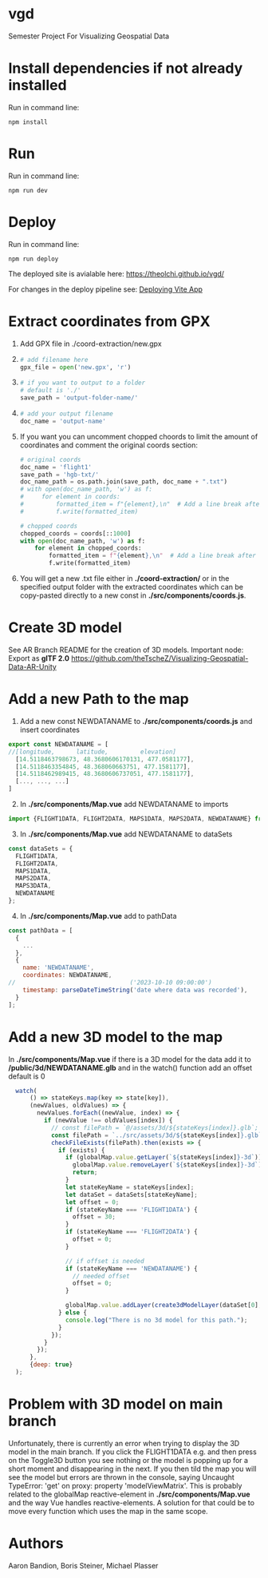 # vgd
Semester Project For Visualizing Geospatial Data

# Install dependencies if not already installed
Run in command line:
```
npm install
```

# Run
Run in command line:
```
npm run dev
```

# Deploy
Run in command line:
```
npm run deploy
```
The deployed site is avialable here: <https://theolchi.github.io/vgd/>

For changes in the deploy pipeline see:
[Deploying Vite App](https://medium.com/@aishwaryaparab1/deploying-vite-deploying-vite-app-to-github-pages-166fff40ffd3)

# Extract coordinates from GPX
1. Add GPX file in ./coord-extraction/new.gpx
2. ```python
   # add filename here
   gpx_file = open('new.gpx', 'r')
   ```
3. ```python
   # if you want to output to a folder
   # default is './'
   save_path = 'output-folder-name/'
   ```
4. ```python
   # add your output filename
   doc_name = 'output-name'
   ```
5. If you want you can uncomment chopped choords to limit the amount of coordinates and comment the original coords section:
   ```python
   # original coords
   doc_name = 'flight1'
   save_path = 'hgb-txt/'
   doc_name_path = os.path.join(save_path, doc_name + ".txt")
   # with open(doc_name_path, 'w') as f:
   #     for element in coords:
   #         formatted_item = f"{element},\n"  # Add a line break after each element
   #         f.write(formatted_item)
   
   # chopped coords
   chopped_coords = coords[::1000]
   with open(doc_name_path, 'w') as f:
       for element in chopped_coords:
           formatted_item = f"{element},\n"  # Add a line break after each element
           f.write(formatted_item)
   ```
6. You will get a new .txt file either in **./coord-extraction/** or in the specified output folder with the extracted coordinates which can be copy-pasted directly to a new const in **./src/components/coords.js**.

# Create 3D model
See AR Branch README for the creation of 3D models. Important node: Export as **glTF 2.0**
<https://github.com/theTscheZ/Visualizing-Geospatial-Data-AR-Unity>

# Add a new Path to the map
1. Add a new const NEWDATANAME to **./src/components/coords.js** and insert coordinates
```javascript
export const NEWDATANAME = [
//[longitude,      latitude,         elevation]
  [14.5118463798673, 48.3680606170131, 477.0581177],
  [14.5118463354845, 48.368060663751, 477.1581177],
  [14.5118462989415, 48.3680606737051, 477.1581177],
  [..., ..., ...]
]
```
2. In **./src/components/Map.vue** add NEWDATANAME to imports
```javascript
import {FLIGHT1DATA, FLIGHT2DATA, MAPS1DATA, MAPS2DATA, NEWDATANAME} from './coords.js';
```
3. In **./src/components/Map.vue** add NEWDATANAME to dataSets
```javascript
const dataSets = {
  FLIGHT1DATA,
  FLIGHT2DATA,
  MAPS1DATA,
  MAPS2DATA,
  MAPS3DATA,
  NEWDATANAME
};
```
4. In **./src/components/Map.vue** add to pathData
```javascript
const pathData = [
  {
    ...
  },
  {
    name: 'NEWDATANAME',
    coordinates: NEWDATANAME,
//                                ('2023-10-10 09:00:00')
    timestamp: parseDateTimeString('date where data was recorded'),
  }
];
```

# Add a new 3D model to the map
In **./src/components/Map.vue** if there is a 3D model for the data add it to **/public/3d/NEWDATANAME.glb** and in the watch() function add an offset default is 0
```javascript
  watch(
      () => stateKeys.map(key => state[key]),
      (newValues, oldValues) => {
        newValues.forEach((newValue, index) => {
          if (newValue !== oldValues[index]) {
            // const filePath = `@/assets/3d/${stateKeys[index]}.glb`;
            const filePath = `../src/assets/3d/${stateKeys[index]}.glb`;
            checkFileExists(filePath).then(exists => {
              if (exists) {
                if (globalMap.value.getLayer(`${stateKeys[index]}-3d`)) {
                  globalMap.value.removeLayer(`${stateKeys[index]}-3d`);
                  return;
                }
                let stateKeyName = stateKeys[index];
                let dataSet = dataSets[stateKeyName];
                let offset = 0;
                if (stateKeyName === 'FLIGHT1DATA') {
                  offset = 30;
                }
                if (stateKeyName === 'FLIGHT2DATA') {
                  offset = 0;
                }

                // if offset is needed
                if (stateKeyName === 'NEWDATANAME') {
                  // needed offset
                  offset = 0;
                }

                globalMap.value.addLayer(create3dModelLayer(dataSet[0], globalMap.value.queryTerrainElevation(dataSet[0]) + offset, [Math.PI / 2, 0, 0], `${filePath}`, `${stateKeys[index]}-3d`), 'waterway-label');
              } else {
                console.log("There is no 3d model for this path.");
              }
            });
          }
        });
      },
      {deep: true}
  );
```

# Problem with 3D model on main branch
Unfortunately, there is currently an error when trying to display the 3D model in the main branch. If you click the FLIGHT1DATA e.g. and then press on the Toggle3D button you see nothing or the model is popping up for a short moment and disappearing in the next. If you then tild the map you will see the model but errors are thrown in the console, saying Uncaught TypeError: 'get' on proxy: property 'modelViewMatrix'. This is probably related to the globalMap reactive-element in **./src/components/Map.vue** and the way Vue handles reactive-elements. A solution for that could be to move every function which uses the map in the same scope.

# Authors
Aaron Bandion, Boris Steiner, Michael Plasser

